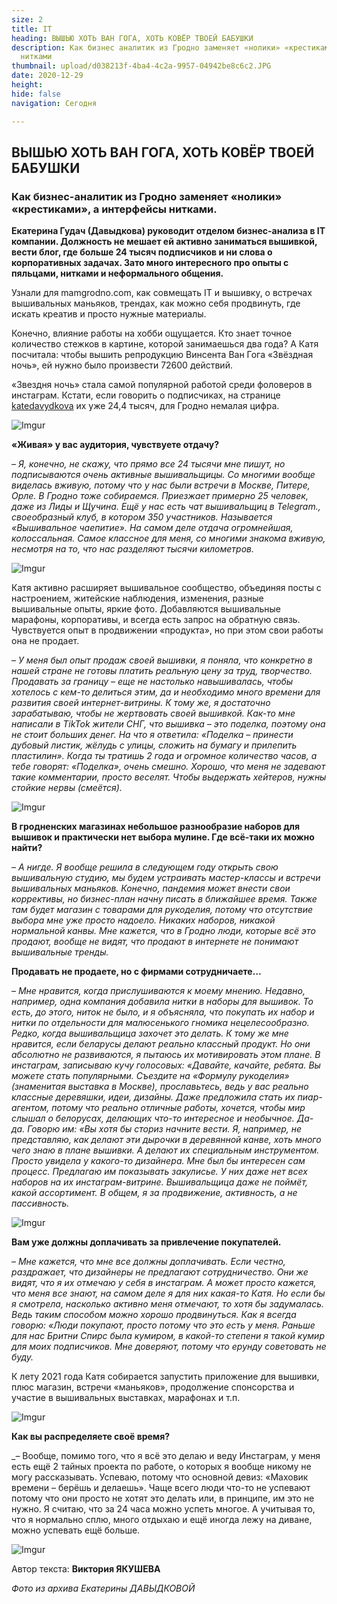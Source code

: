 ```yaml
---
size: 2
title: IT
heading: ВЫШЬЮ ХОТЬ ВАН ГОГА, ХОТЬ КОВЁР ТВОЕЙ БАБУШКИ
description: Как бизнес аналитик из Гродно заменяет «нолики» «крестиками», а интерфейсы
  нитками
thumbnail: upload/d038213f-4ba4-4c2a-9957-04942be8c6c2.JPG
date: 2020-12-29
height: 
hide: false
navigation: Сегодня

---
```

## **ВЫШЬЮ ХОТЬ ВАН ГОГА, ХОТЬ КОВЁР ТВОЕЙ БАБУШКИ**

### Как бизнес-аналитик из Гродно заменяет «нолики» «крестиками», а интерфейсы нитками.

**Екатерина Гудач (Давыдкова)  руководит отделом бизнес-анализа в IT компании. Должность не мешает ей активно заниматься вышивкой, вести блог, где больше 24 тысяч подписчиков и ни слова о корпоративных задачах. Зато много  интересного про опыты с пяльцами, нитками и неформального общения.** 

Узнали для mamgrodno.com, как совмещать IT и вышивку, о встречах вышивальных маньяков, трендах, как можно себя продвинуть, где искать креатив и просто нужные материалы. 

Конечно, влияние работы на хобби ощущается. Кто знает точное количество стежков в картине, которой занимаешься два года? А Катя посчитала: чтобы вышить репродукцию Винсента Ван Гога «Звёздная ночь», ей нужно было произвести  72600 действий.   

«Звездня ночь» стала самой популярной работой среди фоловеров в инстаграм. Кстати, если говорить о подписчиках, на странице  [katedavydkova](https://www.instagram.com/katedavydkova/?hl=ru) их уже 24,4 тысяч, для Гродно немалая цифра.

![Imgur](https://i.imgur.com/wf8vljM.jpg)

**«Живая» у вас аудитория, чувствуете отдачу?**

_– Я, конечно, не скажу, что прямо все 24 тысячи мне пишут, но подписываются  очень активные вышивальщицы. Со многими вообще виделась  вживую, потому что у нас были встречи в Москве, Питере, Орле.  В  Гродно тоже собираемся. Приезжает примерно 25 человек, даже из Лиды и Щучина. Ещё у нас есть чат вышивальщиц в Telegram., своеобразный клуб, в котором 350 участников. Называется «Вышивальное чаепитие». На самом деле отдача огромнейшая, колоссальная.  Самое классное для меня, со многими знакома вживую, несмотря на то, что нас разделяют тысячи километров._

![Imgur](https://i.imgur.com/mlPvY4t.jpg)

Катя активно расширяет вышивальное сообщество, объединяя посты с настроением, житейские наблюдения, изменения, разные вышивальные опыты, яркие фото. Добавляются  вышивальные марафоны, корпоративы, и всегда есть запрос на обратную связь. Чувствуется опыт в продвижении «продукта», но при этом свои работы она не продает. 

_– У меня был опыт продаж своей вышивки, я поняла, что конкретно в нашей стране не готовы платить реальную цену за труд, творчество. Продавать за границу – еще не настолько навышивалась, чтобы хотелось с кем-то делиться этим, да и необходимо много времени для развития своей интернет-витрины. К тому же, я достаточно зарабатываю, чтобы не жертвовать своей вышивкой.  Как-то мне написали в TikTok жители СНГ, что вышивка – это поделка, поэтому она не стоит больших денег. На что я ответила: «Поделка – принести дубовый листик, жёлудь с улицы, сложить на бумагу и прилепить пластилин». Когда ты тратишь 2 года и огромное количество часов, а тебе говорят: «Поделка», очень смешно. Хорошо, что меня не задевают такие комментарии, просто веселят. Чтобы выдержать хейтеров, нужны стойкие нервы (смеётся)._

![Imgur](https://i.imgur.com/yny7LWZ.jpg)

**В гродненских магазинах небольшое разнообразие наборов для вышивок и практически нет выбора мулине. Где всё-таки их можно найти?**

_– А нигде. Я вообще решила в следующем году открыть свою вышивальную студию, мы будем устраивать мастер-классы и встречи вышивальных маньяков. Конечно, пандемия может внести свои коррективы, но бизнес-план начну писать в ближайшее время. Также там будет магазин с товарами для рукоделия, потому что отсутствие выбора мне уже просто надоело. Никаких наборов, никакой нормальной канвы. Мне кажется, что в Гродно люди, которые всё это продают, вообще не видят, что продают в интернете не понимают вышивальные тренды._

**Продавать не продаете, но с фирмами сотрудничаете…** 

_– Мне нравится, когда прислушиваются к моему мнению. Недавно, например, одна компания добавила нитки в наборы для вышивок. То есть, до этого, ниток не было, и я объясняла, что покупать их набор и нитки по отдельности для малюсенького гномика нецелесообразно.  Редко, когда вышивальщица захочет это делать. К тому же мне нравится, если беларусы делают реально классный продукт. Но они абсолютно не развиваются, я пытаюсь их мотивировать этом плане. В инстаграм, записываю кучу голосовых: «Давайте, качайте, ребята. Вы можете стать популярными. Съездите на «Формулу рукоделия» (знаменитая выставка в Москве), прославьтесь, ведь у вас реально классные деревяшки, идеи, дизайны. Даже предложила стать их пиар-агентом, потому что реально отличные работы, хочется, чтобы мир слышал о белорусах, делающих что-то интересное и необычное.  Да-да. Говорю им: «Вы хотя бы сториз начните вести.  Я, например, не представляю, как делают эти дырочки в деревянной канве, хоть много чего знаю в плане вышивки. А делают их специальным инструментом. Просто увидела у какого-то дизайнера. Мне был бы интересен сам процесс. Предлагаю им показывать закулисье. У них даже нет всех наборов на их инстаграм-витрине. Вышивальщица даже не поймёт, какой ассортимент. В общем, я за продвижение, активность, а не пассивность._

![Imgur](https://i.imgur.com/T2Snnal.jpg)

**Вам уже должны доплачивать за привлечение покупателей.**

_– Мне кажется, что мне все должны доплачивать.  Если честно, раздражает, что дизайнеры не предлагают сотрудничество.  Они же видят, что я их отмечаю у себя в инстаграм. А может просто кажется, что меня все знают, на самом деле я для них какая-то Катя.  Но если бы я смотрела, насколько активно меня отмечают, то хотя бы задумалась. Ведь таким способом можно хорошо продвинуться.  Как я всегда говорю: «Люди покупают, просто потому что это есть у меня. Раньше для нас Бритни Спирс была кумиром, в какой-то степени я такой кумир для моих подписчиков. Мне доверяют, потому что ерунду советовать не буду._

К лету 2021 года Катя собирается запустить приложение для вышивки, плюс магазин, встречи «маньяков», продолжение спонсорства и участие в вышивальных выставках, марафонах и т.п. 

![Imgur](https://i.imgur.com/TLwsYqO.jpg)

**Как вы распределяете своё время?**

_– Вообще, помимо того, что я всё это делаю и веду Инстаграм, у меня есть ещё 2 тайных проекта по работе, о которых я вообще никому не могу рассказывать. Успеваю, потому что основной девиз: «Маховик времени – берёшь и делаешь». Чаще всего люди что-то не успевают потому что они просто не хотят это делать или, в принципе, им это не нужно. Я считаю, что за 24 часа можно успеть многое.  А учитывая то, что я нормально сплю, много отдыхаю и ещё иногда лежу на диване, можно успевать ещё больше. 

![Imgur](https://i.imgur.com/nlwHcWJ.jpg)

Автор текста: **Виктория ЯКУШЕВА**

_Фото из архива Екатерины ДАВЫДКОВОЙ_